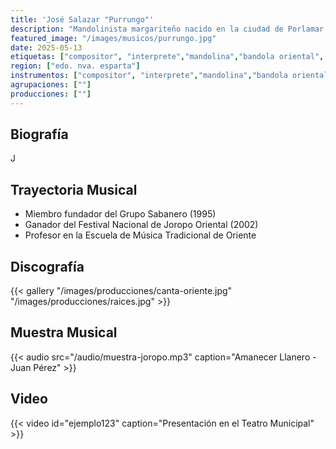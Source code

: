 ```yaml
---
title: 'José Salazar "Purrungo"'
description: "Mandolinista margariteño nacido en la ciudad de Porlamar Edo. Nva. Esparta"
featured_image: "/images/musicos/purrungo.jpg"
date: 2025-05-13
etiquetas: ["compositor", "interprete","mandolina","bandola oriental", "edo. nva. esparta"]
region: ["edo. nva. esparta"]
instrumentos: ["compositor", "interprete","mandolina","bandola oriental"]
agrupaciones: [""]
producciones: [""]
---
```


## Biografía

J

## Trayectoria Musical

- Miembro fundador del Grupo Sabanero (1995)
- Ganador del Festival Nacional de Joropo Oriental (2002)
- Profesor en la Escuela de Música Tradicional de Oriente

## Discografía


{{< gallery "/images/producciones/canta-oriente.jpg" "/images/producciones/raices.jpg" >}}

## Muestra Musical

{{< audio src="/audio/muestra-joropo.mp3" caption="Amanecer Llanero - Juan Pérez" >}}

## Video

{{< video id="ejemplo123" caption="Presentación en el Teatro Municipal" >}}

<!-- https://albaciudad.org/musica/nacionales/912300%20-%20Luis%20Argenis%20Zabala%20-%20Linaje%20oriental.mp3 -->